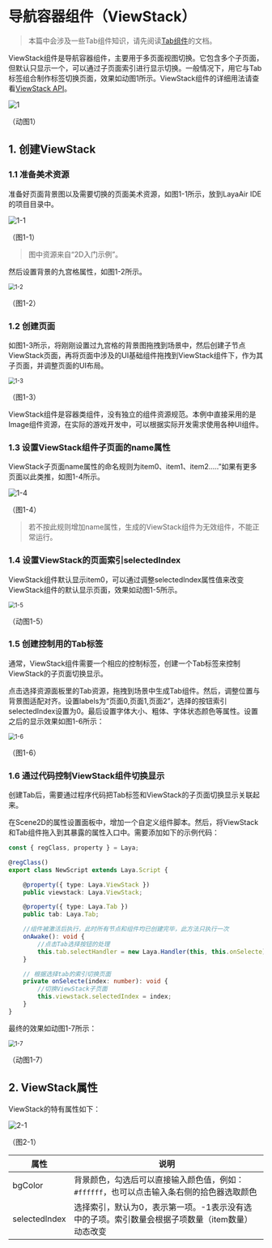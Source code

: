 # 导航容器组件（ViewStack）

> 本篇中会涉及一些Tab组件知识，请先阅读[Tab组件](../Tab/readme.md)的文档。

ViewStack组件是导航容器组件，主要用于多页面视图切换。它包含多个子页面，但默认只显示一个，可以通过子页面索引进行显示切换。一般情况下，用它与Tab标签组合制作标签切换页面，效果如动图1所示。ViewStack组件的详细用法请查看[ViewStack API](https://layaair.com/3.x/api/Chinese/index.html?version=3.0.0&type=2D&category=UI&class=laya.ui.ViewStack)。

![1](img/1.gif)

（动图1） 



## 1. 创建ViewStack

### 1.1 准备美术资源

准备好页面背景图以及需要切换的页面美术资源，如图1-1所示，放到LayaAir IDE的项目目录中。

![1-1](img/1-1.png)

（图1-1）

> 图中资源来自“2D入门示例”。

然后设置背景的九宫格属性，如图1-2所示。

<img src="img/1-2.png" alt="1-2" style="zoom:80%;" />

（图1-2）



### 1.2 创建页面

如图1-3所示，将刚刚设置过九宫格的背景图拖拽到场景中，然后创建子节点ViewStack页面，再将页面中涉及的UI基础组件拖拽到ViewStack组件下，作为其子页面，并调整页面的UI布局。

<img src="img/1-3.png" alt="1-3" style="zoom:80%;" />

（图1-3）

ViewStack组件是容器类组件，没有独立的组件资源规范。本例中直接采用的是Image组件资源，在实际的游戏开发中，可以根据实际开发需求使用各种UI组件。



### 1.3 设置ViewStack组件子页面的name属性

ViewStack子页面name属性的命名规则为item0、item1、item2.....”如果有更多页面以此类推，如图1-4所示。

![1-4](img/1-4.png)

（图1-4）

> 若不按此规则增加name属性，生成的ViewStack组件为无效组件，不能正常运行。



### 1.4 设置ViewStack的页面索引selectedIndex

ViewStack组件默认显示item0，可以通过调整selectedIndex属性值来改变ViewStack组件的默认显示页面，效果如动图1-5所示。

<img src="img/1-5.gif" alt="1-5" style="zoom:80%;" />

（动图1-5）



### 1.5 创建控制用的Tab标签

通常，ViewStack组件需要一个相应的控制标签，创建一个Tab标签来控制ViewStack的子页面切换显示。

点击选择资源面板里的Tab资源，拖拽到场景中生成Tab组件。然后，调整位置与背景图适配对齐。设置labels为“页面0,页面1,页面2”，选择的按钮索引selectedIndex设置为0。最后设置字体大小、粗体、字体状态颜色等属性。设置之后的显示效果如图1-6所示：

<img src="img/1-6.png" alt="1-6" style="zoom:80%;" />

（图1-6）



### 1.6 通过代码控制ViewStack组件切换显示

创建Tab后，需要通过程序代码把Tab标签和ViewStack的子页面切换显示关联起来。

在Scene2D的属性设置面板中，增加一个自定义组件脚本。然后，将ViewStack和Tab组件拖入到其暴露的属性入口中。需要添加如下的示例代码：

```typescript
const { regClass, property } = Laya;

@regClass()
export class NewScript extends Laya.Script {

    @property({ type: Laya.ViewStack })
    public viewstack: Laya.ViewStack;

    @property({ type: Laya.Tab })
    public tab: Laya.Tab;

    //组件被激活后执行，此时所有节点和组件均已创建完毕，此方法只执行一次
    onAwake(): void {
        //点击Tab选择按钮的处理
        this.tab.selectHandler = new Laya.Handler(this, this.onSelecte);
    }

    // 根据选择tab的索引切换页面
    private onSelecte(index: number): void {
        //切换ViewStack子页面
        this.viewstack.selectedIndex = index;
    }
}
```

最终的效果如动图1-7所示：

<img src="img/1-7.gif" alt="1-7" style="zoom:80%;" />

（动图1-7）



## 2. ViewStack属性

ViewStack的特有属性如下：

![2-1](img/2-1.png)

（图2-1）

| 属性          | 说明                                                         |
| ------------- | ------------------------------------------------------------ |
| bgColor       | 背景颜色，勾选后可以直接输入颜色值，例如：`#ffffff`，也可以点击输入条右侧的拾色器选取颜色 |
| selectedIndex | 选择索引，默认为0，表示第一项。-1表示没有选中的子项。索引数量会根据子项数量（item数量）动态改变 |








